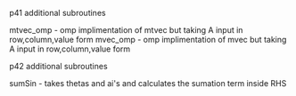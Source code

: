 p41 additional subroutines

mtvec_omp - omp implimentation of mtvec but taking A input in row,column,value form
mvec_omp - omp implimentation of mvec but taking A input in row,column,value form

p42 additional subroutines

sumSin - takes thetas and ai's and calculates the sumation term inside RHS